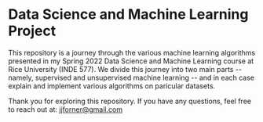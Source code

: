 # Data Science and Machine Learning Project

This repository is a journey through the various machine learning algorithms presented in my Spring 2022 Data Science and Machine Learning course at Rice University (INDE 577). We divide this journey into two main parts -- namely, supervised and unsupervised machine learning -- and in each case explain and implement various algorithms on paricular datasets.

Thank you for exploring this repository. If you have any questions, feel free to reach out at: jjforner@gmail.com